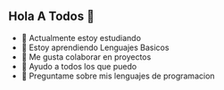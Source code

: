 ## Hola A Todos 👋

- 🔭 Actualmente estoy estudiando
- 🌱 Estoy aprendiendo Lenguajes Basicos
- 👯 Me gusta colaborar en proyectos
- 🤔 Ayudo a todos los que puedo
- 💬 Preguntame sobre mis lenguajes de programacion